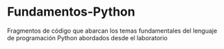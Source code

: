 # Fundamentos-Python
Fragmentos de código que abarcan los temas fundamentales del lenguaje de programación Python abordados desde el laboratorio
